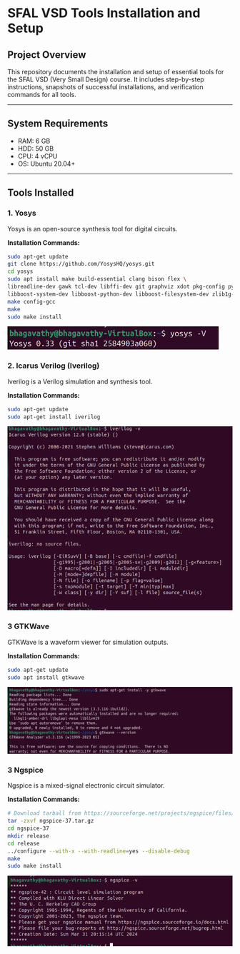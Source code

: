 # SFAL VSD Tools Installation and Setup

## Project Overview
This repository documents the installation and setup of essential tools for the SFAL VSD (Very Small Design) course. It includes step-by-step instructions, snapshots of successful installations, and verification commands for all tools.

---

## System Requirements
- RAM: 6 GB  
- HDD: 50 GB  
- CPU: 4 vCPU  
- OS: Ubuntu 20.04+  

---

## Tools Installed

### 1. **Yosys**
Yosys is an open-source synthesis tool for digital circuits.

**Installation Commands:**
```bash
sudo apt-get update
git clone https://github.com/YosysHQ/yosys.git
cd yosys
sudo apt install make build-essential clang bison flex \
libreadline-dev gawk tcl-dev libffi-dev git graphviz xdot pkg-config python3 \
libboost-system-dev libboost-python-dev libboost-filesystem-dev zlib1g-dev
make config-gcc
make
sudo make install
```
![Yosys Installation](screenshots/yosys_installation_proof.png)

### 2. **Icarus Verilog (Iverilog)**
Iverilog is a Verilog simulation and synthesis tool.

**Installation Commands:**
```bash
sudo apt-get update
sudo apt-get install iverilog

```
![Iverilog Installation](screenshots/iverilog_installation.png)

### 3 **GTKWave**
GTKWave is a waveform viewer for simulation outputs.

**Installation Commands:**
```bash
sudo apt-get update
sudo apt install gtkwave

```
![GTKWave Installation](screenshots/gtkwave_installation_proof.png)


### 3 **Ngspice**
Ngspice is a mixed-signal electronic circuit simulator.

**Installation Commands:**
```bash
# Download tarball from https://sourceforge.net/projects/ngspice/files/
tar -zxvf ngspice-37.tar.gz
cd ngspice-37
mkdir release
cd release
../configure --with-x --with-readline=yes --disable-debug
make
sudo make install

```
![Ngspice Installation](screenshots/ngspice.png)

